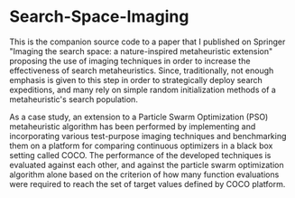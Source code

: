 # Search-Space-Imaging

This is the companion source code to a paper that I published on Springer "Imaging the search space: a nature-inspired metaheuristic extension" proposing the use of imaging techniques in order to increase the effectiveness of search metaheuristics. Since, traditionally, not enough emphasis is given to this step in order to strategically deploy search expeditions, and many rely on simple random initialization methods of a metaheuristic's search population.

As a case study, an extension to a Particle Swarm Optimization (PSO) metaheuristic algorithm has been performed by implementing and incorporating various test-purpose imaging techniques and benchmarking them on a platform for comparing continuous optimizers in a black box setting called COCO. The performance of the developed techniques is evaluated against each other, and against the particle swarm optimization algorithm alone based on the criterion of how many function evaluations were required to reach the set of target values defined by COCO platform.
